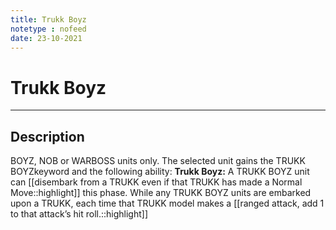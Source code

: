 ```yaml
---
title: Trukk Boyz
notetype : nofeed
date: 23-10-2021
---
```


# Trukk Boyz

---

## Description

BOYZ, NOB or WARBOSS units only. The selected unit gains the TRUKK BOYZkeyword and the following ability: **Trukk Boyz:** A TRUKK BOYZ unit can [[disembark from a TRUKK even if that TRUKK has made a Normal Move::highlight]] this phase. While any TRUKK BOYZ units are embarked upon a TRUKK, each time that TRUKK model makes a [[ranged attack, add 1 to that attack’s hit roll.::highlight]]